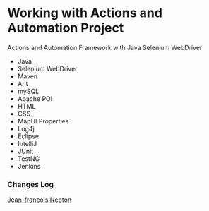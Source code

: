 # Working with Actions and Automation Project

Actions and Automation Framework with Java Selenium WebDriver 

* Java
* Selenium WebDriver
* Maven
* Ant
* mySQL
* Apache POI
* HTML
* CSS
* MapUI Properties
* Log4j
* Eclipse
* IntelliJ
* JUnit
* TestNG
* Jenkins

### Changes Log

  
[Jean-francois Nepton](http://jfbuilds.com)
